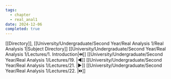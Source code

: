 ```yaml
---
tags:
  - chapter
  - real_anal1
date: 2024-12-06
completed: true
---
```

[[Directory]], [[University/Undergraduate/Second Year/Real Analysis 1/Real Analysis 1|Subject Directory]]
[[University/Undergraduate/Second Year/Real Analysis 1/Lectures/1. Introduction|🞀🞀]] [[University/Undergraduate/Second Year/Real Analysis 1/Lectures/19. |◀]] [[University/Undergraduate/Second Year/Real Analysis 1/Lectures/21. |▶]] [[University/Undergraduate/Second Year/Real Analysis 1/Lectures/22. |🞂🞂]]
# 
## 
### 
